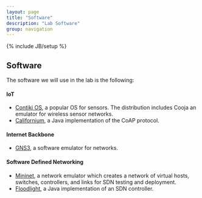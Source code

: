 ```yaml
---
layout: page
title: "Software"
description: "Lab Software"
group: navigation
---
```

{% include JB/setup %}

## Software

The software we will use in the lab is the following:

#### IoT
* [Contiki OS](http://www.contiki-os.org/), a popular OS for sensors. The distribution includes Cooja an emulator for wireless sensor networks.
* [Californium](https://github.com/eclipse/californium), a Java implementation of the CoAP protocol. 

#### Internet Backbone
* [GNS3](http://www.gns3.com/), a software emulator for networks.

#### Software Defined Networking
* [Mininet](http://mininet.org/), a network emulator which creates a network of virtual hosts, switches, controllers, and links for SDN testing and deployment. 
* [Floodlight](http://www.projectfloodlight.org/floodlight/), a Java implementation of an SDN controller. 

